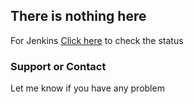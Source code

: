 ## There is nothing here

For Jenkins [Click here](ascendmoney-yyxlsq9sjld8s5ggkt6mvgvmv9y9vx://wallet.truemoney.co.th/app/662000000001?token=da9c35a3e8f09d6a39f30ec8644a1531&token_type=Bearer&scope=balance&expires_in=900&binding_id=sFudMSfPAOSoTA9bthCbYq7J3FERXkyJmKz3uQ6D2/P9J3IIxWvNs/M5VO5gDYy8UpW/RTM71mOTS5FPwJL33MYNiqA=&state=trueid) to check the status
### Support or Contact
Let me know if you have any problem
